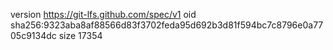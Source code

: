 version https://git-lfs.github.com/spec/v1
oid sha256:9323aba8af88566d83f3702feda95d692b3d81f594bc7c8796e0a7705c9134dc
size 17354
